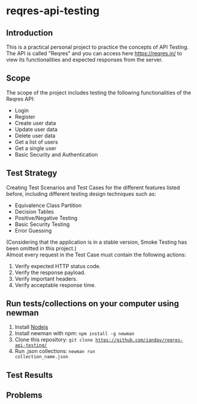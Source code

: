 # reqres-api-testing

## Introduction
This is a practical personal project to practice the concepts of API Testing. The API is called "Reqres" and you can access here https://reqres.in/ to view its functionalities and expected responses from the server.

## Scope
The scope of the project includes testing the following functionalities of the Reqres API:
<ul>
  <li>Login</li>
  <li>Register</li>
  <li>Create user data</li>
  <li>Update user data</li>
  <li>Delete user data</li>
  <li>Get a list of users</li>
  <li>Get a single user</li>
  <li>Basic Security and Authentication</li>
</ul>

## Test Strategy
Creating Test Scenarios and Test Cases for the different features listed before, including different testing design techniques such as:
<ul>
  <li>Equivalence Class Partition</li>
  <li>Decision Tables</li>
  <li>Positive/Negative Testing</li>
  <li>Basic Security Testing</li>
  <li>Error Guessing</li>
</ul>

(Considering that the application is in a stable version, Smoke Testing has been omitted in this project.)
<br/>Almost every request in the Test Case must contain the following actions:
1) Verify expected HTTP status code.
2) Verify the response payload.
3) Verify important headers.
4) Verify acceptable response time.

## Run tests/collections on your computer using newman
1. Install [Nodejs](https://nodejs.org/)
2. Install newman with npm: <code>npm install -g newman</code>
3. Clone this repository: <code>git clone https://github.com/iandav/reqres-api-testing/</code>
4. Run .json collections: <code>newman run collection_name.json</code> 

## Test Results

## Problems

